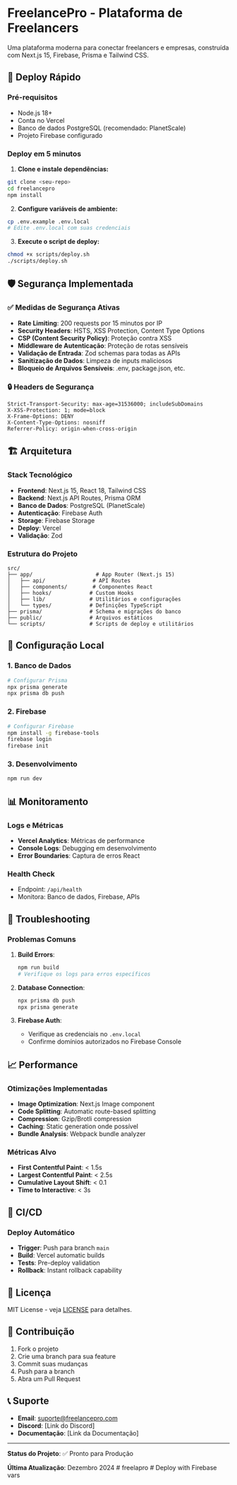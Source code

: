 # FreelancePro - Plataforma de Freelancers

Uma plataforma moderna para conectar freelancers e empresas, construída com Next.js 15, Firebase, Prisma e Tailwind CSS.

## 🚀 Deploy Rápido

### Pré-requisitos
- Node.js 18+
- Conta no Vercel
- Banco de dados PostgreSQL (recomendado: PlanetScale)
- Projeto Firebase configurado

### Deploy em 5 minutos

1. **Clone e instale dependências:**
```bash
git clone <seu-repo>
cd freelancepro
npm install
```

2. **Configure variáveis de ambiente:**
```bash
cp .env.example .env.local
# Edite .env.local com suas credenciais
```

3. **Execute o script de deploy:**
```bash
chmod +x scripts/deploy.sh
./scripts/deploy.sh
```

## 🛡️ Segurança Implementada

### ✅ Medidas de Segurança Ativas

- **Rate Limiting**: 200 requests por 15 minutos por IP
- **Security Headers**: HSTS, XSS Protection, Content Type Options
- **CSP (Content Security Policy)**: Proteção contra XSS
- **Middleware de Autenticação**: Proteção de rotas sensíveis
- **Validação de Entrada**: Zod schemas para todas as APIs
- **Sanitização de Dados**: Limpeza de inputs maliciosos
- **Bloqueio de Arquivos Sensíveis**: .env, package.json, etc.

### 🔒 Headers de Segurança

```
Strict-Transport-Security: max-age=31536000; includeSubDomains
X-XSS-Protection: 1; mode=block
X-Frame-Options: DENY
X-Content-Type-Options: nosniff
Referrer-Policy: origin-when-cross-origin
```

## 🏗️ Arquitetura

### Stack Tecnológico
- **Frontend**: Next.js 15, React 18, Tailwind CSS
- **Backend**: Next.js API Routes, Prisma ORM
- **Banco de Dados**: PostgreSQL (PlanetScale)
- **Autenticação**: Firebase Auth
- **Storage**: Firebase Storage
- **Deploy**: Vercel
- **Validação**: Zod

### Estrutura do Projeto
```
src/
├── app/                    # App Router (Next.js 15)
│   ├── api/               # API Routes
│   ├── components/        # Componentes React
│   ├── hooks/            # Custom Hooks
│   ├── lib/              # Utilitários e configurações
│   └── types/            # Definições TypeScript
├── prisma/               # Schema e migrações do banco
├── public/               # Arquivos estáticos
└── scripts/              # Scripts de deploy e utilitários
```

## 🔧 Configuração Local

### 1. Banco de Dados
```bash
# Configurar Prisma
npx prisma generate
npx prisma db push
```

### 2. Firebase
```bash
# Configurar Firebase
npm install -g firebase-tools
firebase login
firebase init
```

### 3. Desenvolvimento
```bash
npm run dev
```

## 📊 Monitoramento

### Logs e Métricas
- **Vercel Analytics**: Métricas de performance
- **Console Logs**: Debugging em desenvolvimento
- **Error Boundaries**: Captura de erros React

### Health Check
- Endpoint: `/api/health`
- Monitora: Banco de dados, Firebase, APIs

## 🚨 Troubleshooting

### Problemas Comuns

1. **Build Errors**:
   ```bash
   npm run build
   # Verifique os logs para erros específicos
   ```

2. **Database Connection**:
   ```bash
   npx prisma db push
   npx prisma generate
   ```

3. **Firebase Auth**:
   - Verifique as credenciais no `.env.local`
   - Confirme domínios autorizados no Firebase Console

## 📈 Performance

### Otimizações Implementadas
- **Image Optimization**: Next.js Image component
- **Code Splitting**: Automatic route-based splitting
- **Compression**: Gzip/Brotli compression
- **Caching**: Static generation onde possível
- **Bundle Analysis**: Webpack bundle analyzer

### Métricas Alvo
- **First Contentful Paint**: < 1.5s
- **Largest Contentful Paint**: < 2.5s
- **Cumulative Layout Shift**: < 0.1
- **Time to Interactive**: < 3s

## 🔄 CI/CD

### Deploy Automático
- **Trigger**: Push para branch `main`
- **Build**: Vercel automatic builds
- **Tests**: Pre-deploy validation
- **Rollback**: Instant rollback capability

## 📝 Licença

MIT License - veja [LICENSE](LICENSE) para detalhes.

## 🤝 Contribuição

1. Fork o projeto
2. Crie uma branch para sua feature
3. Commit suas mudanças
4. Push para a branch
5. Abra um Pull Request

## 📞 Suporte

- **Email**: suporte@freelancepro.com
- **Discord**: [Link do Discord]
- **Documentação**: [Link da Documentação]

---

**Status do Projeto**: ✅ Pronto para Produção

**Última Atualização**: Dezembro 2024 #   f r e e l a p r o  
 #   D e p l o y   w i t h   F i r e b a s e   v a r s  
 